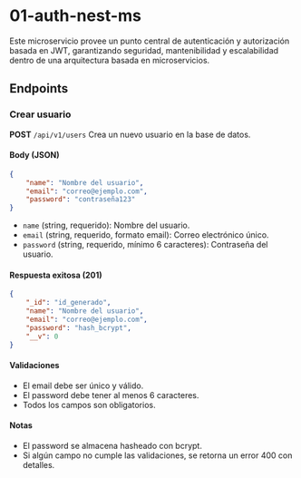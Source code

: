 # 01-auth-nest-ms
Este microservicio provee un punto central de autenticación y autorización basada en JWT, garantizando seguridad, mantenibilidad y escalabilidad dentro de una arquitectura basada en microservicios.

## Endpoints

### Crear usuario

**POST** `/api/v1/users`
Crea un nuevo usuario en la base de datos.

#### Body (JSON)
```json
{
	"name": "Nombre del usuario",
	"email": "correo@ejemplo.com",
	"password": "contraseña123"
}
```

- `name` (string, requerido): Nombre del usuario.
- `email` (string, requerido, formato email): Correo electrónico único.
- `password` (string, requerido, mínimo 6 caracteres): Contraseña del usuario.

#### Respuesta exitosa (201)
```json
{
	"_id": "id_generado",
	"name": "Nombre del usuario",
	"email": "correo@ejemplo.com",
	"password": "hash_bcrypt",
	"__v": 0
}
```

#### Validaciones
- El email debe ser único y válido.
- El password debe tener al menos 6 caracteres.
- Todos los campos son obligatorios.

#### Notas
- El password se almacena hasheado con bcrypt.
- Si algún campo no cumple las validaciones, se retorna un error 400 con detalles.